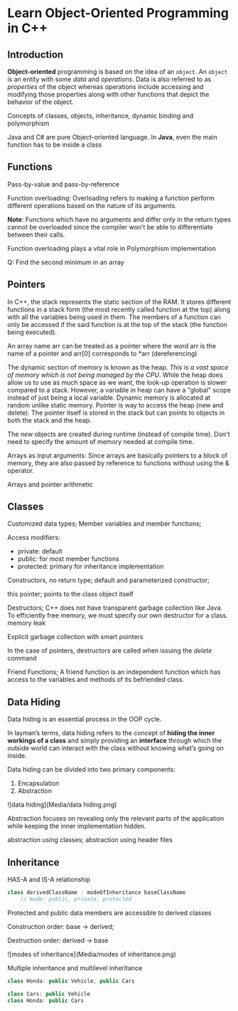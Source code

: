 # Learn Object-Oriented Programming in C++

## Introduction

 **Object-oriented** programming is based on the idea of an `object`. An `object` is an entity with some *data* and *operations*. Data is also referred to as *properties* of the object whereas operations include accessing and modifying those  properties along with other functions that depict the behavior of the  object. 

Concepts of classes, objects, inheritance, dynamic binding and polymorphism

Java and C# are pure Object-oriented language.  In **Java**, even the main function has to be inside a class 

## Functions

Pass-by-value and pass-by-reference

Function overloading: Overloading refers to making a function perform different operations based on the nature of its arguments.

 **Note**: Functions which have no arguments and differ only in the return types cannot be overloaded since the compiler won’t be  able to differentiate between their calls. 

Function overloading plays a vital role in Polymorphism implementation

Q: Find the second minimum in an array

## Pointers

In C++, the stack represents the static section of the RAM. It stores different functions in a stack form (the most recently called function at the top) along with all the variables being used in them.  The members of a function can only be accessed if the said function is at the top of the stack (the function being executed). 

An array name arr can be treated as a pointer where the word arr is the name of a pointer and arr[0] corresponds to *arr (dereferencing)

The dynamic section of memory is known as the heap. *This is a vast space of memory which is not being managed by the CPU*. While the heap does allow us to use as much space as we want, the look-up operation is slower compared to a stack. However, a variable in heap can have a "global" scope instead of just being a local variable. Dynamic memory is allocated at random unlike static memory. Pointer is way to access the heap (new and delete). The pointer itself is stored in the stack but can points to objects in both the stack and the heap.

The *new* objects are created during runtime (instead of compile time). Don't need to specify the amount of memory needed at compile time.

Arrays as input arguments: Since arrays are basically pointers to a block of memory, they are also passed by reference to functions without using the & operator.

Arrays and pointer arithmetic

## Classes

Customized data types; Member variables and member functions;

Access modifiers:

-  private: default
- public: for most member functions
- protected: primary for inheritance implementation

Constructors, no return type; default and parameterized constructor;

this pointer; points to the class object itself

Destructors; C++ does not have transparent garbage collection like Java. To efficiently free memory, we must specify our own destructor for a class. memory leak

Explicit garbage collection with smart pointers

In the case of pointers, destructors are called when issuing the *delete* command

Friend Functions; A friend function is an independent function which has access to the variables and methods of its befriended class.

## Data Hiding

Data hiding is an essential process in the OOP cycle.

In layman’s terms, data hiding refers to the concept of **hiding the inner workings of a class** and simply providing an **interface** through which the outside world can interact with the class without knowing what’s going on inside.

Data hiding can be divided into two primary components:

1. Encapsulation
2. Abstraction

![data hiding](Media/data hiding.png)

Abstraction focuses on revealing only the relevant parts of the application while keeping the inner implementation hidden.

abstraction using classes; abstraction using header files

## Inheritance

HAS-A and IS-A relationship

```c++
class derivedClassName : modeOfInheritance baseClassName
    // mode: public, private, protected
```

Protected and public data members are accessible to derived classes

Construction order: base -> derived;

Destruction order: derived -> base

![modes of inheritance](Media/modes of inheritance.png)

Multiple inheritance and multilevel inheritance

```c++
class Honda: public Vehicle, public Cars
```

```c++
class Cars: public Vehicle
class Honda: public Cars
```

